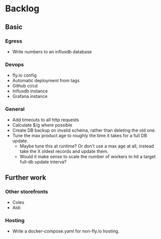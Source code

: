 # Backlog

## Basic

### Egress
* Write numbers to an influxdb database

### Devops
* fly.io config
* Automatic deployment from tags
* Github ci/cd
* Influxdb instance
* Grafana instance

### General
* Add timeouts to all http requests
* Calculate $/g where possible
* Create DB backup on invalid schema, rather than deleting the old one.
* Tune the max product age to roughly the time it takes for a full DB update.
    * Maybe tune this at runtime? Or don't use a max age at all, instead take the
        X oldest records and update them.
    * Would it make sense to scale the number of workers to hit a target full-db
        update interva?

## Further work

### Other storefronts
* Coles
* Aldi

### Hosting
* Write a docker-compose.yaml for non-fly.io hosting.